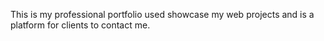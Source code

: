 This is my professional portfolio used showcase my web projects and is a platform for clients to contact me.